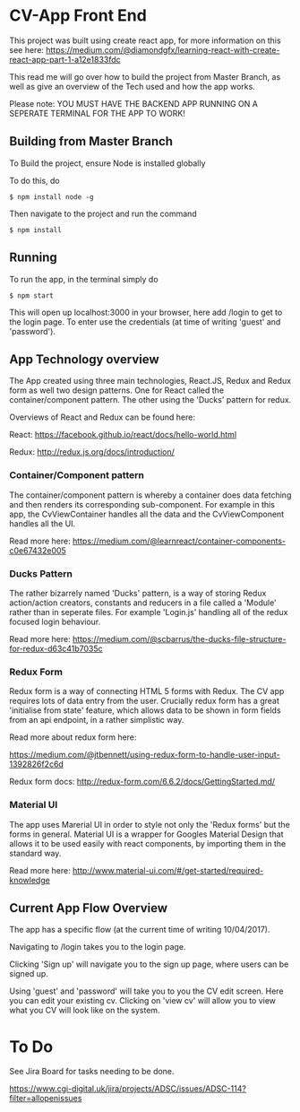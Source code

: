 # CV-App Front End

This project was built using create react app, for more information on this see here: https://medium.com/@diamondgfx/learning-react-with-create-react-app-part-1-a12e1833fdc

This read me will go over how to build the project from Master Branch, as well as give an overview of the Tech used and how the app works.

Please note: YOU MUST HAVE THE BACKEND APP RUNNING ON A SEPERATE TERMINAL FOR THE APP TO WORK!

## Building from Master Branch

To Build the project, ensure Node is installed globally

To do this, do 

```
$ npm install node -g
```
Then navigate to the project and run the  command

```
$ npm install
```

## Running

To run the app, in the terminal simply do
```
$ npm start
```

This will open up localhost:3000 in your browser, here add /login to get to the login page. To enter use the credentials (at time of writing 'guest' and 'password').


## App Technology overview

The App created using three main technologies, React.JS, Redux and Redux form as well two design patterns. One for React called the container/component pattern. The other using the 'Ducks' pattern for redux. 

Overviews of React and Redux can be found here:

React:
https://facebook.github.io/react/docs/hello-world.html

Redux:
http://redux.js.org/docs/introduction/

### Container/Component pattern

The container/component pattern is whereby a container does data fetching and then renders its corresponding sub-component. For example in this app, the CvViewContainer handles all the data and the CvViewComponent handles all the UI.

Read more here: https://medium.com/@learnreact/container-components-c0e67432e005

### Ducks Pattern 

The rather bizarrely named 'Ducks' pattern, is a way of storing Redux action/action creators, constants and reducers in a file called a 'Module' rather than in seperate files. For example 'Login.js' handling all of the redux focused login behaviour.

Read more here: https://medium.com/@scbarrus/the-ducks-file-structure-for-redux-d63c41b7035c

### Redux Form

Redux form is a way of connecting HTML 5 forms with Redux. The CV app requires lots of data entry from the user. Crucially redux form has a great 'initialise from state' feature, which allows data to be shown in form fields from an api endpoint, in a rather simplistic way.

Read more about redux form here:

https://medium.com/@jtbennett/using-redux-form-to-handle-user-input-1392826f2c6d

Redux form docs: http://redux-form.com/6.6.2/docs/GettingStarted.md/

### Material UI

The app uses Marerial UI in order to style not only the 'Redux forms' but the forms in general. Material UI is a wrapper for Googles Material Design that allows it to be used easily with react components, by importing them in the standard way.

Read more here: http://www.material-ui.com/#/get-started/required-knowledge


## Current App Flow Overview

The app has a specific flow (at the current time of writing 10/04/2017).

Navigating to /login takes you to the login page. 

Clicking 'Sign up' will navigate you to the sign up page, where users can be signed up.

Using 'guest' and 'password' will take you to you the CV edit screen.
Here you can edit your existing cv. Clicking on 'view cv' will allow you to view what you CV will look like on the system. 

# To Do

See Jira Board for tasks needing to be done.

https://www.cgi-digital.uk/jira/projects/ADSC/issues/ADSC-114?filter=allopenissues

